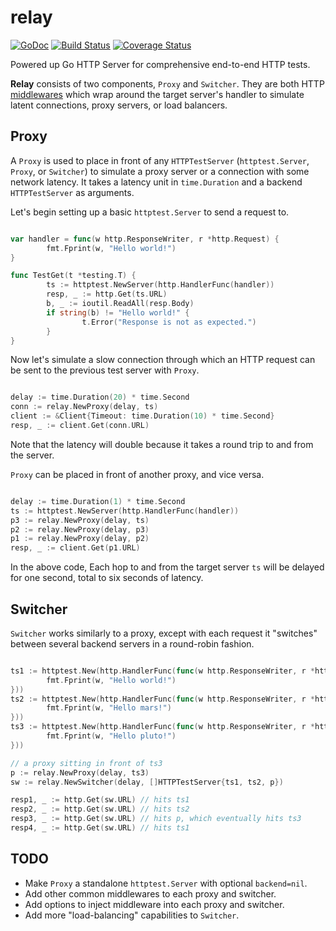 relay
=====

[![GoDoc](https://godoc.org/github.com/jochasinga/relay?status.svg)](https://godoc.org/github.com/jochasinga/relay)  [![Build Status](https://drone.io/github.com/jochasinga/relay/status.png)](https://drone.io/github.com/jochasinga/relay/latest)  [![Coverage Status](https://coveralls.io/repos/github/jochasinga/relay/badge.svg?branch=master)](https://coveralls.io/github/jochasinga/relay?branch=master)

Powered up Go HTTP Server for comprehensive end-to-end HTTP tests.

**Relay** consists of two components, `Proxy` and `Switcher`. They are both
HTTP [middlewares](https://justinas.org/writing-http-middleware-in-go/) which 
wrap around the target server's handler to simulate latent connections, proxy 
servers, or load balancers.

Proxy
-----

A `Proxy` is used to place in front of any `HTTPTestServer` (`httptest.Server`,
`Proxy`, or `Switcher`) to simulate a proxy server or a connection with some
network latency. It takes a latency unit in `time.Duration` and a backend 
`HTTPTestServer` as arguments.

Let's begin setting up a basic `httptest.Server` to send a request to.

```go

var handler = func(w http.ResponseWriter, r *http.Request) {
	    fmt.Fprint(w, "Hello world!")
}

func TestGet(t *testing.T) {
	    ts := httptest.NewServer(http.HandlerFunc(handler))
		resp, _ := http.Get(ts.URL)
		b, _ := ioutil.ReadAll(resp.Body)
		if string(b) != "Hello world!" {
			    t.Error("Response is not as expected.")
		}
}

```

Now let's simulate a slow connection through which an HTTP request
can be sent to the previous test server with `Proxy`.

```go

delay := time.Duration(20) * time.Second
conn := relay.NewProxy(delay, ts)
client := &Client{Timeout: time.Duration(10) * time.Second}
resp, _ := client.Get(conn.URL)

```
Note that the latency will double because it takes a round trip to and 
from the server.

`Proxy` can be placed in front of another proxy, and vice versa.

```go

delay := time.Duration(1) * time.Second
ts := httptest.NewServer(http.HandlerFunc(handler))
p3 := relay.NewProxy(delay, ts)
p2 := relay.NewProxy(delay, p3)
p1 := relay.NewProxy(delay, p2)
resp, _ := client.Get(p1.URL)

```

In the above code, Each hop to and from the target server `ts` will be delayed 
for one second, total to six seconds of latency.

Switcher
--------

`Switcher` works similarly to a proxy, except with each request it "switches" between several backend servers in a round-robin fashion.

```go

ts1 := httptest.New(http.HandlerFunc(func(w http.ResponseWriter, r *http.Request) {
	    fmt.Fprint(w, "Hello world!")
}))
ts2 := httptest.New(http.HandlerFunc(func(w http.ResponseWriter, r *http.Request) {
	    fmt.Fprint(w, "Hello mars!")
}))
ts3 := httptest.New(http.HandlerFunc(func(w http.ResponseWriter, r *http.Request) {
	    fmt.Fprint(w, "Hello pluto!")
}))

// a proxy sitting in front of ts3
p := relay.NewProxy(delay, ts3)
sw := relay.NewSwitcher(delay, []HTTPTestServer{ts1, ts2, p})

resp1, _ := http.Get(sw.URL) // hits ts1
resp2, _ := http.Get(sw.URL) // hits ts2
resp3, _ := http.Get(sw.URL) // hits p, which eventually hits ts3
resp4, _ := http.Get(sw.URL) // hits ts1

```

TODO
----
+ Make `Proxy` a standalone `httptest.Server` with optional `backend=nil`.
+ Add other common middlewares to each proxy and switcher.
+ Add options to inject middleware into each proxy and switcher.
+ Add more "load-balancing" capabilities to `Switcher`.


